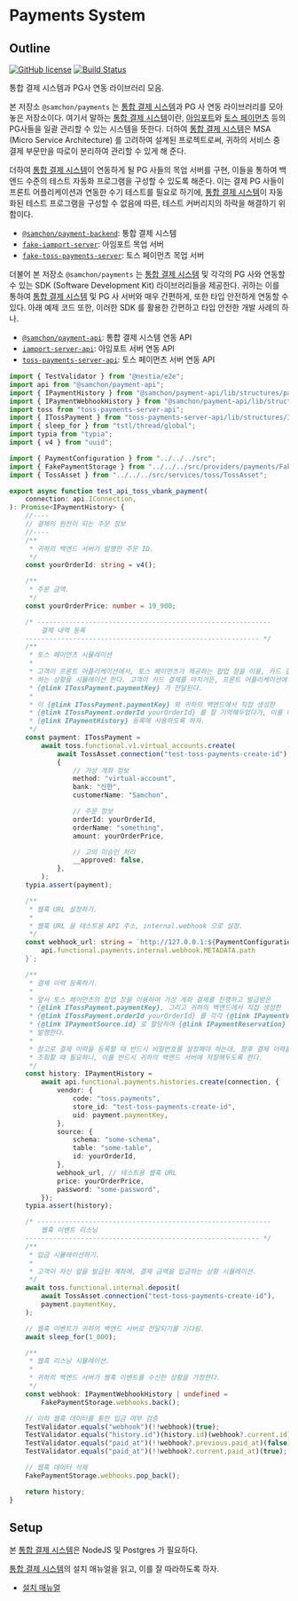 # Payments System
## Outline
[![GitHub license](https://img.shields.io/badge/license-MIT-blue.svg)](https://github.com/samchon/payments/tree/master/LICENSE)
[![Build Status](https://github.com/samchon/payments/workflows/build/badge.svg)](https://github.com/samchon/payments/actions?query=workflow%3Abuild)

통합 결제 시스템과 PG사 연동 라이브러리 모음.

본 저장소 `@samchon/payments` 는 [통합 결제 시스템](https://github.com/samchon/payments/tree/master/packages/payment-backend)과 PG 사 연동 라이브러리를 모아놓은 저장소이다. 여기서 말하는 [통합 결제 시스템](https://github.com/samchon/payments/tree/master/packages/payment-backend)이란, [아임포트](https://github.com/samchon/payments/tree/master/packages/fake-iamport-server)와 [토스 페이먼츠](https://github.com/samchon/payments/tree/master/packages/fake-toss-payments-server) 등의 PG사들을 일괄 관리할 수 있는 시스템을 뜻한다. 더하여 [통합 결제 시스템](https://github.com/samchon/payments/tree/master/packages/payment-backend)은 MSA (Micro Service Architecture) 를 고려하여 설계된 프로젝트로써, 귀하의 서비스 중 결제 부문만을 따로이 분리하여 관리할 수 있게 해 준다.

더하여 [통합 결제 시스템](https://github.com/samchon/payments/tree/master/packages/payment-backend)이 연동하게 될 PG 사들의 목업 서버를 구현, 이들을 통하여 백엔드 수준의 테스트 자동화 프로그램을 구성할 수 있도록 해준다. 이는 결제 PG 사들이 프론트 어플리케이션과 연동한 수기 테스트를 필요로 하기에, [통합 결제 시스템](https://github.com/samchon/payments/tree/master/packages/payment-backend)이 자동화된 테스트 프로그램을 구성할 수 없음에 따른, 테스트 커버리지의 하락을 해결하기 위함이다.

  - [`@samchon/payment-backend`](https://github.com/samchon/payments/tree/master/packages/payment-backend): 통합 결제 시스템
  - [`fake-iamport-server`](https://github.com/samchon/payments/tree/master/packages/fake-iamport-server): 아임포트 목업 서버
  - [`fake-toss-payments-server`](https://github.com/samchon/payments/tree/master/packages/fake-toss-payments-server): 토스 페이먼츠 목업 서버

더불어 본 저장소 `@samchon/payments` 는 [통합 결제 시스템](https://github.com/samchon/payments/tree/master/packages/payment-backend) 및 각각의 PG 사와 연동할 수 있는 SDK (Software Development Kit) 라이브러리들을 제공한다. 귀하는 이를 통하여 [통합 결제 시스템](https://github.com/samchon/payments/tree/master/packages/payment-backend) 및 PG 사 서버와 매우 간편하게, 또한 타입 안전하게 연동할 수 있다. 아래 예제 코드 또한, 이러한 SDK 를 활용한 간편하고 타입 안전한 개발 사례의 하나.
 
  - [`@samchon/payment-api`](https://github.com/samchon/payments/tree/master/packages/payment-api): 통합 결제 시스템 연동 API
  - [`iamport-server-api`](https://github.com/samchon/payments/tree/master/packages/iamport-server-api): 아임포트 서버 연동 API
  - [`toss-payments-server-api`](https://github.com/samchon/payments/tree/master/packages/toss-payments-server-api): 토스 페이먼츠 서버 연동 API

```typescript
import { TestValidator } from "@nestia/e2e";
import api from "@samchon/payment-api";
import { IPaymentHistory } from "@samchon/payment-api/lib/structures/payments/IPaymentHistory";
import { IPaymentWebhookHistory } from "@samchon/payment-api/lib/structures/payments/IPaymentWebhookHistory";
import toss from "toss-payments-server-api";
import { ITossPayment } from "toss-payments-server-api/lib/structures/ITossPayment";
import { sleep_for } from "tstl/thread/global";
import typia from "typia";
import { v4 } from "uuid";

import { PaymentConfiguration } from "../../../src";
import { FakePaymentStorage } from "../../../src/providers/payments/FakePaymentStorage";
import { TossAsset } from "../../../src/services/toss/TossAsset";

export async function test_api_toss_vbank_payment(
    connection: api.IConnection,
): Promise<IPaymentHistory> {
    //----
    // 결제의 원천이 되는 주문 정보
    //----
    /**
     * 귀하의 백엔드 서버가 발행한 주문 ID.
     */
    const yourOrderId: string = v4();

    /**
     * 주문 금액.
     */
    const yourOrderPrice: number = 19_900;

    /* -----------------------------------------------------------
        결제 내역 등록
    ----------------------------------------------------------- */
    /**
     * 토스 페이먼츠 시뮬레이션
     *
     * 고객이 프론트 어플리케이션에서, 토스 페이먼츠가 제공하는 팝업 창을 이용, 카드 결제를
     * 하는 상황을 시뮬레이션 한다. 고객이 카드 결제를 마치거든, 프론트 어플리케이션에
     * {@link ITossPayment.paymentKey} 가 전달된다.
     *
     * 이 {@link ITossPayment.paymentKey} 와 귀하의 백엔드에서 직접 생성한
     * {@link ITossPayment.orderId yourOrderId} 를 잘 기억해두었다가, 이를 다음 단계인
     * {@link IPaymentHistory} 등록에 사용하도록 하자.
     */
    const payment: ITossPayment =
        await toss.functional.v1.virtual_accounts.create(
            await TossAsset.connection("test-toss-payments-create-id"),
            {
                // 가상 계좌 정보
                method: "virtual-account",
                bank: "신한",
                customerName: "Samchon",

                // 주문 정보
                orderId: yourOrderId,
                orderName: "something",
                amount: yourOrderPrice,

                // 고의 미승인 처리
                __approved: false,
            },
        );
    typia.assert(payment);

    /**
     * 웹훅 URL 설정하기.
     *
     * 웹훅 URL 을 테스트용 API 주소, internal.webhook 으로 설정.
     */
    const webhook_url: string = `http://127.0.0.1:${PaymentConfiguration.API_PORT()}${
        api.functional.payments.internal.webhook.METADATA.path
    }`;

    /**
     * 결제 이력 등록하기.
     *
     * 앞서 토스 페이먼츠의 팝업 창을 이용하여 가상 계좌 결제를 진행하고 발급받은
     * {@link ITossPayment.paymentKey}, 그리고 귀하의 백엔드에서 직접 생성한
     * {@link ITossPayment.orderId yourOrderId} 를 각각 {@link IPaymentVendor.uid} 와
     * {@link IPaymentSource.id} 로 할당하여 {@link IPaymentReservation} 레코드를
     * 발행한다.
     *
     * 참고로 결제 이력을 등록할 때 반드시 비밀번호를 설정해야 하는데, 향후 결제 이력을
     * 조회할 때 필요하니, 이를 반드시 귀하의 백엔드 서버에 저장해두도록 한다.
     */
    const history: IPaymentHistory =
        await api.functional.payments.histories.create(connection, {
            vendor: {
                code: "toss.payments",
                store_id: "test-toss-payments-create-id",
                uid: payment.paymentKey,
            },
            source: {
                schema: "some-schema",
                table: "some-table",
                id: yourOrderId,
            },
            webhook_url, // 테스트용 웹훅 URL
            price: yourOrderPrice,
            password: "some-password",
        });
    typia.assert(history);

    /* -----------------------------------------------------------
        웹훅 이벤트 리스닝
    ----------------------------------------------------------- */
    /**
     * 입금 시뮬레이션하기.
     *
     * 고객이 자신 앞을 발급된 계좌에, 결제 금액을 입금하는 상황 시뮬레이션.
     */
    await toss.functional.internal.deposit(
        await TossAsset.connection("test-toss-payments-create-id"),
        payment.paymentKey,
    );

    // 웹훅 이벤트가 귀하의 백엔드 서버로 전달되기를 기다림.
    await sleep_for(1_000);

    /**
     * 웹흑 리스닝 시뮬레이션.
     *
     * 귀하의 백엔드 서버가 웹훅 이벤트를 수신한 상황을 가정한다.
     */
    const webhook: IPaymentWebhookHistory | undefined =
        FakePaymentStorage.webhooks.back();

    // 이하 웹훅 데이터를 통한 입금 여부 검증
    TestValidator.equals("webhook")(!!webhook)(true);
    TestValidator.equals("history.id")(history.id)(webhook?.current.id);
    TestValidator.equals("paid_at")(!!webhook?.previous.paid_at)(false);
    TestValidator.equals("paid_at")(!!webhook?.current.paid_at)(true);

    // 웹훅 데이터 삭제
    FakePaymentStorage.webhooks.pop_back();

    return history;
}
```




## Setup
본 [통합 결제 시스템](https://github.com/samchon/payments/tree/master/packages/payment-backend)은 NodeJS 및 Postgres 가 필요하다.

[통합 결제 시스템](https://github.com/samchon/payments/tree/master/packages/payment-backend)의 설치 매뉴얼을 읽고, 이를 잘 따라하도록 하자.

  - [설치 매뉴얼](https://github.com/samchon/payments/tree/master/packages/payment-backend#2-installation)
